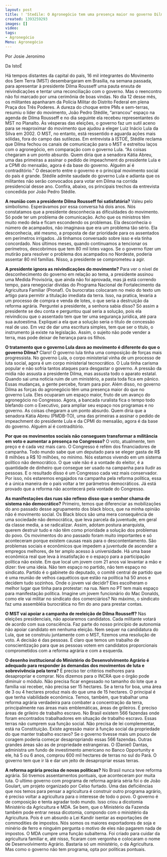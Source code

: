 ```yaml
---
layout: post
title: ! 'Stedile: O Agronegócio tem uma presença maior no governo Dilma'
created: 1393259293
images: []
video: 
tags:
- Agronegócio
Menu: Agronegócio
---
```



Por Josie Jeronimo 

Da IstoÉ

Há tempos distantes da capital do país, 16 mil integrantes do Movimento dos Sem Terra (MST) desembargaram em Brasília, na semana passada, para apresentar à presidente Dilma Rousseff uma pauta enxuta de reivindicações e tentar uma reconciliação com o governo.
Mas o reencontro não foi marcado por uma cerimônia de boas vindas. No dia 12 desse mês, os militantes apanharam da Polícia Militar do Distrito Federal em plena Praça dos Três Poderes.
A dureza do choque entre PMs e sem-terras, resumiu o líder do movimento, João Pedro Stédile, “arrancou” espaço na agenda de Dilma Rousseff e no dia seguinte ela recebeu representantes do MST no Planalto.
Às vésperas das eleições, o governo faz um sutil aceno para se reaproximar do movimento que ajudou a eleger Luiz Inácio Lula da Silva em 2002. O MST, no entanto, está ressentido e aguarda ações mais sólidas, fora do campo das sutilezas.
Em entrevista à ISTOÉ, Stédile reclama que Dilma fechou os canais de comunicação para o MST e estreitou laços com o agronegócio, em comparação com o governo Lula. “As coisas chegaram a um ponto absurdo.
Quem diria que a senadora Kátia Abreu, uma das primeiras a assinar o pedido de impeachment do presidente Lula e a CPMI do mensalão, agora é da base do governo. Alguém aí é contraditório.”
O desacerto entre o governo e o principal movimento social do país é grande. Stédile admite saudade do governo Lula e adianta que os militantes não serão convocados para votar em Dilma na corrida presidencial desse ano. Confira, abaixo, os principais trechos da entrevista concedida por João Pedro Stédile.


**A reunião com a presidente Dilma Rousseff foi satisfatória?**
Valeu pelo simbolismo. Esperávamos por essa conversa há dois anos. Nós constatamos que a presidente desconhecia as dificuldades do movimento. Só pode ter um problema de comunicação. Acho que os ministros têm muito medo dela e ficam escondendo os problemas.
Ela desconhecia o número de acampados, não imaginava que era um problema tão sério. Ela desconhecia, até mesmo, a proposta de dar prioridade para os assentados em perímetros irrigados. Já tínhamos conversado sobre isso e ela tinha concordado.
Nos últimos meses, quando continuamos a tencionar os perímetros, descobrimos que tem 80 mil lotes vagos. Se o governo fizer um mutirão para resolver o problema dos acampados no Nordeste, poderia assentar 80 mil famílias. Nisso, a presidente se comprometeu a agir.


**A presidente ignora as reivindicações do movimento?**
Para ver o nível de desconhecimento do governo em relação ao tema, a presidente assinou uma Medida Provisória, que ainda não foi aprovada, mas já está correndo tempo, para renegociar dividas do Programa Nacional de Fortalecimento da Agricultura Familiar (Pronaf).
Os burocratas colocaram no meio do texto um artigo para permitir a titulação imediata da terra. Isso, na pratica, levaria a um processo de compra e venda de lotes, o que seria a destruição da reforma agrária. Perguntei a presidente, a senhora sabia disso? Só assim a presidente se deu conta e perguntou qual seria a solução, pois ela reivindicou que o assentado tem que ter uma segurança jurídica, até para sua autoestima.
Expliquei a ela que a solução seria o titulo de concessão real de uso. Em vez de dar uma escritura simples, tem que ser o titulo, o instrumento já existe na legislação. Assim, o sujeito não pode vender a terra, mas pode deixar de herança para os filhos.


**O tratamento que o governo Lula dava ao movimento é diferente do que o governo Dilma?**
Claro! O governo lula tinha uma composição de forças mais progressista. No governo Lula, o corpo ministerial vinha de um processo de luta social, agora é um corpo ministerial tecnocrático. O Lula tinha carisma popular e não sofria tantos ataques para desgastar o governo.
A pressão da mídia não assusta a presidente Dilma, mas assusta todo o aparato estatal. Quando sai uma noticia ruim de um ministério, a pasta toda fica em pânico. Essas mudanças, a gente percebe, foram para pior. Além disso, no governo Dilma as forças do agronegócio têm uma presença maior do que no governo Lula.
Eles ocuparam um espaço maior, fruto de um avanço do agronegócio no Congresso. Agora, a bancada ruralista fica o tempo todo blefando com o Executivo, para ampliar seu espaço nos programas e no governo. As coisas chegaram a um ponto absurdo.
Quem diria que a senadora Kátia Abreu (PMDB-TO), uma das primeiras a assinar o pedido de impeachment do presidente Lula e da CPMI do mensalão, agora é da base do governo. Alguém aí é contraditório.

**Por que os movimentos sociais não conseguem transformar a militância em voto e aumentar a presença no Congresso?**
O voto, atualmente, tem preço e é cada vez mais caro. O Congresso é refém dos financiadores de campanha. Todo mundo sabe que um deputado para se eleger gasta de R$ 8 milhões a R$ 10 milhões, no mínimo. Nós estamos vivendo em um sistema político não democrático.
O que vale não é a vontade do eleitor, é a quantidade de dinheiro que consegue ser usado na campanha para iludir as pessoas. E o resultado disso é um Congresso cada vez mais conservador.
Por isso, nós estaremos engajados na campanha pela reforma política, essa é a única maneira de o país voltar a ter parâmetros democráticos. Já está provado que a reforma não acontecerá pela vontade do Congresso.


**As manifestações das ruas são reflexo disso que o senhor chama de sistema não democrático?**
Primeiro, temos que diferenciar as mobilizações do ano passado desse agrupamento dos black blocs, que na minha opinião não é movimento social. Os Black blocs são uma mera consequência de uma sociedade não democrática, que leva parcela da juventude, em geral da classe media, a se radicalizar.
Assim, adotam postura anarquista, querem destruir tudo e não têm como prioridade a solução dos problemas do povo. Os movimentos do ano passado foram muito importantes e só aconteceram porque existem causas reais para o descontentamento.
São problemas sociais e econômicos que impedem a juventude de ascender a empregos melhores, de ter amplo acesso à universidade. Há uma base econômica real que leva à insatisfação e o espaço para a participação política não existe.
Em que local um jovem com 21 anos vai levantar a mão e dizer: tive uma ideia. Não tem espaço no partido, não tem espaço no sindicato. Partido é o gabinete do deputado, o comitê central de partido que é uma reunião de velhos caquéticos que estão na política há 50 anos e decidem tudo sozinhos.
Onde o jovem vai decidir? Eles escolheram o melhor lugar que tinha para protestar: na rua. Nem no PT tem mais espaço para manifestação política. Imagine um jovem funcionário do Mac Donalds, como ele vai militar no sindicato dos comerciários? No máximo, o sindicato faz uma assembléia burocrática no fim do ano para prestar contas.



**O MST vai apoiar a campanha de reeleição de Dilma Rousseff?**
Nas eleições presidenciais, não apoiaremos candidatos. Cada militante votará de acordo com sua consciência. Faz parte do nosso princípio de autonomia não apoiar candidato em nenhuma eleição.
Nem sequer na candidatura do Lula, que se construiu juntamente com o MST, fizemos uma resolução de voto. A decisão é das pessoas. É claro que temos um trabalho de conscientização para que as pessoas votem em candidatos proporcionais comprometidos com a reforma agrária e com a esquerda.


**O desenho institucional do Ministério do Desenvolvimento Agrário é adequado para responder às demandas dos movimentos de luta e sobrevivência pela terra?**
É preciso ter critérios melhores para desapropriar e comprar. Nós dizemos para o INCRA que o órgão pode diminuir o módulo. Não precisa ficar engessado no tamanho do lote que a família vai receber, não precisa ser 15 hectares.
Se a terra for boa, uma área de 3 ou 4 hectares produz mais do que uma de 15 hectares. O principal é que tenha viabilidade econômica. Temos, também, que trabalhar uma reforma agrária verdadeira para combater a concentração da terra, principalmente nas áreas mais emblemáticas, áreas de grileiros.
É preciso áreas de grileiro de trabalho escravo. No Brasil existem 566 fazendas onde foram encontrados trabalhadores em situação de trabalho escravo. Essas terras não cumprem sua função social. Não precisa de lei complementar, está na Constituição. Existe agressão maior à função social da propriedade do que manter trabalho escravo?
Se o governo tivesse mais um pouco de coragem poderia começar desapropriando essas 566 fazendas. Outras grandes áreas são as de propriedade estrangeiras. O (Daniel) Dantas, administra um fundo de investimento americano no Banco Opportunity e ele, há 5 ou 6 anos, comprou 600 mil hectares de terras no sul do Pará. O governo tem que ir lá e dar um jeito de desapropriar essas terras.


**A reforma agrária precisa de novas políticas?**
No Brasil nunca teve reforma agrária. Só tivemos assentamentos pontuais, que aconteceram por muita luta. O ultimo governo com programa de reforma agrária séria foi o de João Goulart, um projeto organizado por Celso furtado. Uma das deficiências que nos temos para pensar a agricultura é construir outro programa agrário, é preciso voltar a agricultura para o interesse de todo o povo.
O governo é de composição e tenta agradar todo mundo. Isso criou a dicotomia Ministério da Agricultura e MDA. Se bem, que o Ministério da Fazenda também pode entrar nessa dicotomia, compondo com o ministério da Agricultura. Pois é um absurdo a Lei Kandir isentar as exportações de commodities de impostos. Nós somos os maiores exportadores de soja e minério de ferro e ninguém pergunta o motivo de eles não pagarem nada de impostos.
O MDA cumpre uma função subalterna. Foi criado para cuidar da agricultura familiar e, até nisso, ficaram com vergonha e colocaram o nome de Desenvolvimento Agrário. Bastaria só um ministério, o da Agricultura. Mas como o governo não tem programa, opta por políticas pontuais.
